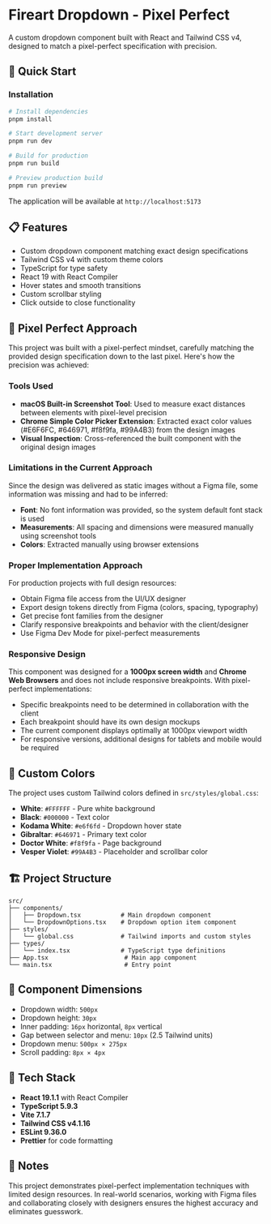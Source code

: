 # Fireart Dropdown - Pixel Perfect

A custom dropdown component built with React and Tailwind CSS v4, designed to match a pixel-perfect specification with precision.

## 🚀 Quick Start

### Installation

```bash
# Install dependencies
pnpm install

# Start development server
pnpm run dev

# Build for production
pnpm run build

# Preview production build
pnpm run preview
```

The application will be available at `http://localhost:5173`

## 📋 Features

- Custom dropdown component matching exact design specifications
- Tailwind CSS v4 with custom theme colors
- TypeScript for type safety
- React 19 with React Compiler
- Hover states and smooth transitions
- Custom scrollbar styling
- Click outside to close functionality

## 🎨 Pixel Perfect Approach

This project was built with a pixel-perfect mindset, carefully matching the provided design specification down to the last pixel. Here's how the precision was achieved:

### Tools Used

- **macOS Built-in Screenshot Tool**: Used to measure exact distances between elements with pixel-level precision
- **Chrome Simple Color Picker Extension**: Extracted exact color values (#E6F6FC, #646971, #f8f9fa, #99A4B3) from the design images
- **Visual Inspection**: Cross-referenced the built component with the original design images

### Limitations in the Current Approach

Since the design was delivered as static images without a Figma file, some information was missing and had to be inferred:

- **Font**: No font information was provided, so the system default font stack is used
- **Measurements**: All spacing and dimensions were measured manually using screenshot tools
- **Colors**: Extracted manually using browser extensions

### Proper Implementation Approach

For production projects with full design resources:

- Obtain Figma file access from the UI/UX designer
- Export design tokens directly from Figma (colors, spacing, typography)
- Get precise font families from the designer
- Clarify responsive breakpoints and behavior with the client/designer
- Use Figma Dev Mode for pixel-perfect measurements

### Responsive Design

This component was designed for a **1000px screen width** and **Chrome Web Browsers** and does not include responsive breakpoints. With pixel-perfect implementations:

- Specific breakpoints need to be determined in collaboration with the client
- Each breakpoint should have its own design mockups
- The current component displays optimally at 1000px viewport width
- For responsive versions, additional designs for tablets and mobile would be required

## 🎨 Custom Colors

The project uses custom Tailwind colors defined in `src/styles/global.css`:

- **White**: `#FFFFFF` - Pure white background
- **Black**: `#000000` - Text color
- **Kodama White**: `#e6f6fd` - Dropdown hover state
- **Gibraltar**: `#646971` - Primary text color
- **Doctor White**: `#f8f9fa` - Page background
- **Vesper Violet**: `#99A4B3` - Placeholder and scrollbar color

## 🏗️ Project Structure

```
src/
├── components/
│   ├── Dropdown.tsx           # Main dropdown component
│   └── DropdownOptions.tsx    # Dropdown option item component
├── styles/
│   └── global.css             # Tailwind imports and custom styles
├── types/
│   └── index.tsx              # TypeScript type definitions
├── App.tsx                     # Main app component
└── main.tsx                    # Entry point
```

## 📐 Component Dimensions

- Dropdown width: `500px`
- Dropdown height: `30px`
- Inner padding: `16px` horizontal, `8px` vertical
- Gap between selector and menu: `10px` (2.5 Tailwind units)
- Dropdown menu: `500px × 275px`
- Scroll padding: `8px × 4px`

## 🔧 Tech Stack

- **React 19.1.1** with React Compiler
- **TypeScript 5.9.3**
- **Vite 7.1.7**
- **Tailwind CSS v4.1.16**
- **ESLint 9.36.0**
- **Prettier** for code formatting

## 📝 Notes

This project demonstrates pixel-perfect implementation techniques with limited design resources. In real-world scenarios, working with Figma files and collaborating closely with designers ensures the highest accuracy and eliminates guesswork.
